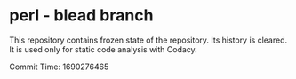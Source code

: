 # perl - blead branch

This repository contains frozen state of the repository.
Its history is cleared. It is used only for static code
analysis with Codacy.

Commit Time: 1690276465